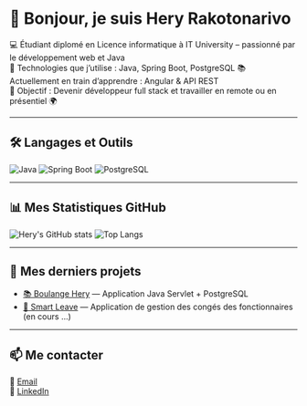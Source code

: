 # 👋 Bonjour, je suis Hery Rakotonarivo

💻 Étudiant diplomé en Licence informatique à IT University – passionné par le développement web et Java  
🚀 Technologies que j’utilise : Java, Spring Boot, PostgreSQL
📚 Actuellement en train d’apprendre : Angular & API REST  
🎯 Objectif : Devenir développeur full stack et travailler en remote ou en présentiel 🌍  

---

## 🛠️ Langages et Outils
![Java](https://img.shields.io/badge/Java-ED8B00?style=for-the-badge&logo=openjdk&logoColor=white)
![Spring Boot](https://img.shields.io/badge/Spring%20Boot-6DB33F?style=for-the-badge&logo=springboot&logoColor=white)
![PostgreSQL](https://img.shields.io/badge/PostgreSQL-316192?style=for-the-badge&logo=postgresql&logoColor=white)

---

## 📊 Mes Statistiques GitHub
![Hery's GitHub stats](https://github-readme-stats.vercel.app/api?username=Hery0019&show_icons=true&theme=radical)
![Top Langs](https://github-readme-stats.vercel.app/api/top-langs/?username=Hery0019&layout=compact&theme=radical)

---

## 🌱 Mes derniers projets
- [📚 Boulange Hery](https://github.com/Hery0019/BoulangeHery) — Application Java Servlet + PostgreSQL  
- [🧾 Smart Leave](https://github.com/Hery0019/SmartLeave) — Application de gestion des congés des fonctionnaires (en cours ...)

---

## 📫 Me contacter
📧 [Email](herakotonarivo@gmail.com)  
💼 [LinkedIn](https://www.linkedin.com/in/herakotonarivo/)
